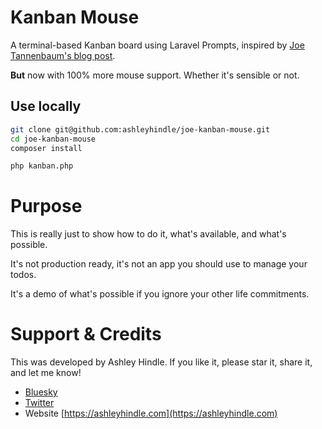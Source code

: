 # Kanban Mouse

A terminal-based Kanban board using Laravel Prompts, inspired by [Joe Tannenbaum's blog post](https://blog.joe.codes/hacking-laravel-prompts-for-fun-and-profit).

**But** now with 100% more mouse support. Whether it's sensible or not.

## Use locally

```bash
git clone git@github.com:ashleyhindle/joe-kanban-mouse.git
cd joe-kanban-mouse
composer install

php kanban.php
```

# Purpose
This is really just to show how to do it, what's available, and what's possible.

It's not production ready, it's not an app you should use to manage your todos.

It's a demo of what's possible if you ignore your other life commitments.

# Support & Credits

This was developed by Ashley Hindle. If you like it, please star it, share it, and let me know!

- [Bluesky](https://bsky.app/profile/ashleyhindle.com)
- [Twitter](https://twitter.com/ashleyhindle)
- Website [https://ashleyhindle.com](https://ashleyhindle.com)
